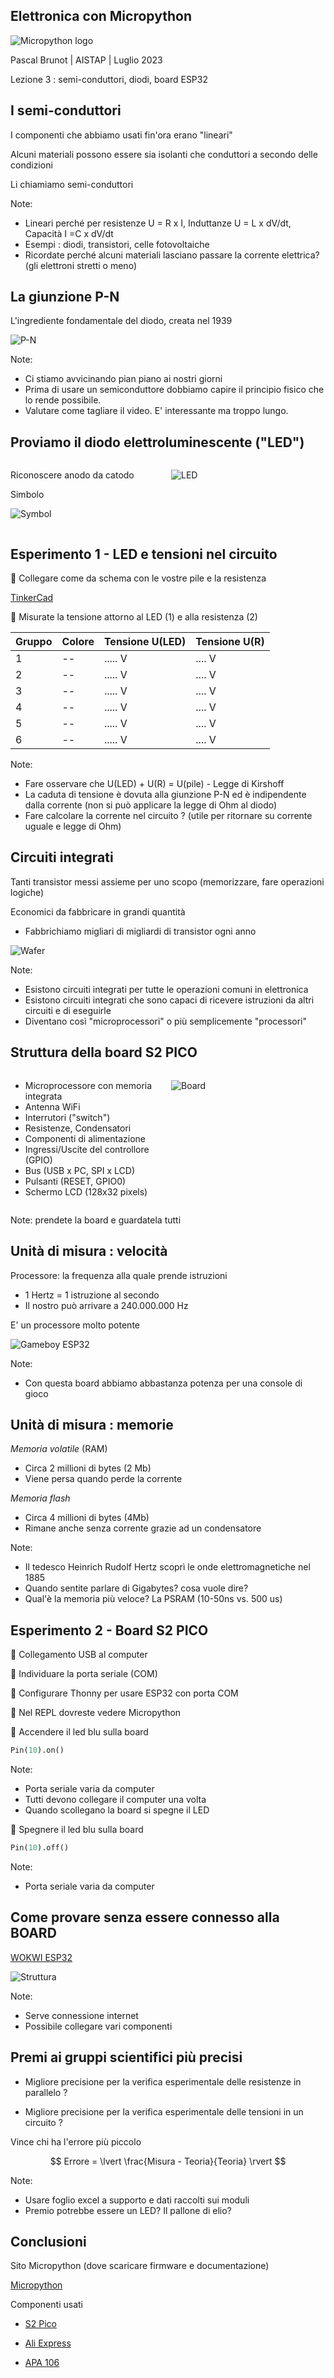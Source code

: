 [comment]: # (THEME = league)
[comment]: # (CODE_THEME = base16/zenburn)
[comment]: # (controls: true)
[comment]: # (keyboard: true)
[comment]: # (markdown: { smartypants: true })
[comment]: # (hash: false)
[comment]: # (respondToHashChanges: false)
[comment]: # (slideNumber: true)


<style>
.reveal h1 { font-size: 2.5em; }
</style>
<style type="text/css">
    :root {
        --r-main-font-size: 32px;
    }
</style>
<style type="text/css">
.twocolumn {
   display: grid;
   grid-template-columns: 1fr 1fr;
   grid-gap: 10px;
   text-align: left;
}
</style>

[comment]: # (!!!)

## Elettronica con Micropython

![Micropython logo](media/micropython-logo.svg) <!-- .element: style="height:250px; max-width:200vw; image-rendering: crisp-edges;" -->

Pascal Brunot | AISTAP | Luglio 2023

Lezione 3 : semi-conduttori, diodi, board ESP32

[comment]: # (!!! data-background-color="aqua")

## I semi-conduttori

I componenti che abbiamo usati fin'ora erano "lineari"

Alcuni materiali possono essere sia isolanti che conduttori a secondo delle condizioni

Li chiamiamo semi-conduttori

Note:
- Lineari perché per resistenze U = R x I, Induttanze U = L x dV/dt, Capacità I =C x dV/dt
- Esempi : diodi, transistori, celle fotovoltaiche
- Ricordate perché alcuni materiali lasciano passare la corrente elettrica? (gli elettroni stretti o meno)

[comment]: # (!!!)

## La giunzione P-N

L'ingrediente fondamentale del diodo, creata nel 1939

![P-N](https://www.youtube.com/watch?v=JBtEckh3L9Q&t=3s)

Note:
- Ci stiamo avvicinando pian piano ai nostri giorni
- Prima di usare un semiconduttore dobbiamo capire il principio fisico che lo rende possibile.
- Valutare come tagliare il video. E' interessante ma troppo lungo.

[comment]: # (!!!)

## Proviamo il diodo elettroluminescente ("LED")

<div class="twocolumn">
<div>

Riconoscere anodo da catodo

Simbolo

![Symbol](media/symbol-diode2.png)

</div>
<div>

![LED](media/led.png)

</div>
</div>

[comment]: # (!!!)

## Esperimento 1 - LED e tensioni nel circuito

&#x1F6B8; Collegare come da schema con le vostre pile e la resistenza

[TinkerCad](https://www.tinkercad.com/things/8zAUERdv001)

&#x1F6B8; Misurate la tensione attorno al LED (1) e alla resistenza (2)

<small>

| Gruppo | Colore | Tensione U(LED) | Tensione U(R) |
| -- | -- | -- | -- |
| 1 | -- | ..... V | .... V |
| 2 | -- | ..... V | .... V |
| 3 | -- | ..... V | .... V |
| 4 | -- | ..... V | .... V |
| 5 | -- | ..... V | .... V |
| 6 | -- | ..... V | .... V |

</small>

Note:
- Fare osservare che U(LED) + U(R) = U(pile) - Legge di Kirshoff
- La caduta di tensione è dovuta alla giunzione P-N ed è indipendente dalla corrente (non si può applicare la legge di Ohm al diodo)
- Fare calcolare la corrente nel circuito ? (utile per ritornare su corrente uguale e legge di Ohm)

[comment]: # (!!!)

## Circuiti integrati

Tanti transistor messi assieme per uno scopo (memorizzare, fare operazioni logiche)

Economici da fabbricare in grandi quantità

- Fabbrichiamo migliari di migliardi di transistor ogni anno

![Wafer](media/wafer_45nm.jpg)

Note:
- Esistono circuiti integrati per tutte le operazioni comuni in elettronica
- Esistono circuiti integrati che sono capaci di ricevere istruzioni da altri circuiti e di eseguirle
- Diventano così "microprocessori" o più semplicemente "processori"


[comment]: # (!!!)

## Struttura della board S2 PICO

<div class="twocolumn">
<div>

- Microprocessore con memoria integrata
- Antenna WiFi
- Interrutori ("switch")
- Resistenze, Condensatori
- Componenti di alimentazione
- Ingressi/Uscite del controllore (GPIO)
- Bus (USB x PC, SPI x LCD)
- Pulsanti (RESET, GPIO0)
- Schermo LCD (128x32 pixels)

</div>
<div>

![Board](media/Wemos-S2-Pico-pinout.webp)

</div>
</div>

Note: prendete la board e guardatela tutti

[comment]: # (!!!)

## Unità di misura : velocità

Processore: la frequenza alla quale prende istruzioni
- 1 Hertz = 1 istruzione al secondo
- Il nostro può arrivare a 240.000.000 Hz

E' un processore molto potente

![Gameboy ESP32](media/esp32gb_detail.jpg)

Note:
- Con questa board abbiamo abbastanza potenza per una console di gioco

[comment]: # (!!!)

## Unità di misura : memorie

*Memoria volatile* (RAM)
- Circa 2 millioni di bytes (2 Mb)
- Viene persa quando perde la corrente

*Memoria flash*
- Circa 4 millioni di bytes (4Mb)
- Rimane anche senza corrente grazie ad un condensatore

Note:
- Il tedesco Heinrich Rudolf Hertz scoprì le onde elettromagnetiche nel 1885
- Quando sentite parlare di Gigabytes? cosa vuole dire?
- Qual'è la memoria più veloce? La PSRAM (10-50ns vs. 500 us)

[comment]: # (!!!)

## Esperimento 2 - Board S2 PICO

&#x1F6B8; Collegamento USB al computer

&#x1F6B8; Individuare la porta seriale (COM)

&#x1F6B8; Configurare Thonny per usare ESP32 con porta COM

&#x1F6B8; Nel REPL dovreste vedere Micropython

&#x1F6B8; Accendere il led blu sulla board

```python
Pin(10).on()
```

Note:
- Porta seriale varia da computer
- Tutti devono collegare il computer una volta
- Quando scollegano la board si spegne il LED

[comment]: # (!!!)

&#x1F6B8; Spegnere il led blu sulla board

```python
Pin(10).off()
```

Note:
- Porta seriale varia da computer

[comment]: # (!!!)

## Come provare senza essere connesso alla BOARD

[WOKWI ESP32](https://wokwi.com/projects/new/micropython-esp32)

![Struttura](media/wokwi-struttura.png)

Note:
- Serve connessione internet
- Possibile collegare vari componenti

[comment]: # (!!!)

## Premi ai gruppi scientifici più precisi

* Migliore precisione per la verifica esperimentale delle resistenze in parallelo ?

* Migliore precisione per la verifica esperimentale delle tensioni in un circuito ?

Vince chi ha l'errore più piccolo

$$ Errore = \lvert \frac{Misura - Teoria}{Teoria} \rvert $$

Note:
- Usare foglio excel a supporto e dati raccolti sui moduli
- Premio potrebbe essere un LED? Il pallone di elio?

[comment]: # (!!!)

## Conclusioni

Sito Micropython (dove scaricare firmware e documentazione)

[Micropython](https://micropython.org/)

Componenti usati

- [S2 Pico](https://www.wemos.cc/en/latest/s2/s2_pico.html)

- [Ali Express](https://it.aliexpress.com/item/1005003215673294.html) 

- [APA 106](https://it.aliexpress.com/item/1005001863273661.html)

[comment]: # (!!!)